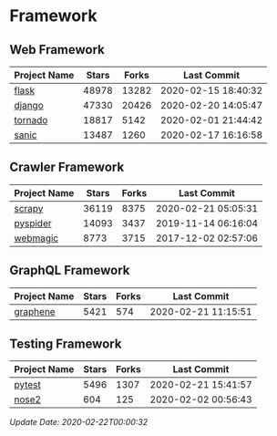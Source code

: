 # Framework

## Web Framework

| Project Name | Stars | Forks | Last Commit |
| ------------ | ----- | ----- | ----------- |
| [flask](https://github.com/pallets/flask) | 48978 | 13282 | 2020-02-15 18:40:32 |
| [django](https://github.com/django/django) | 47330 | 20426 | 2020-02-20 14:05:47 |
| [tornado](https://github.com/tornadoweb/tornado) | 18817 | 5142 | 2020-02-01 21:44:42 |
| [sanic](https://github.com/huge-success/sanic) | 13487 | 1260 | 2020-02-17 16:16:58 |

## Crawler Framework

| Project Name | Stars | Forks | Last Commit |
| ------------ | ----- | ----- | ----------- |
| [scrapy](https://github.com/scrapy/scrapy) | 36119 | 8375 | 2020-02-21 05:05:31 |
| [pyspider](https://github.com/binux/pyspider) | 14093 | 3437 | 2019-11-14 06:16:04 |
| [webmagic](https://github.com/code4craft/webmagic) | 8773 | 3715 | 2017-12-02 02:57:06 |

## GraphQL Framework

| Project Name | Stars | Forks | Last Commit |
| ------------ | ----- | ----- | ----------- |
| [graphene](https://github.com/graphql-python/graphene) | 5421 | 574 | 2020-02-21 11:15:51 |

## Testing Framework

| Project Name | Stars | Forks | Last Commit |
| ------------ | ----- | ----- | ----------- |
| [pytest](https://github.com/pytest-dev/pytest) | 5496 | 1307 | 2020-02-21 15:41:57 |
| [nose2](https://github.com/nose-devs/nose2) | 604 | 125 | 2020-02-02 00:56:43 |

*Update Date: 2020-02-22T00:00:32*